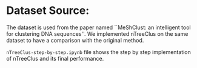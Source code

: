 # Dataset Source:

The dataset is used from the paper named ``MeShClust: an intelligent tool for clustering DNA sequences''. We implemented nTreeClus on the same dataset to have a comparison with the original method.

`nTreeClus-step-by-step.ipynb` file shows the step by step implementation of nTreeClus and its final performance.
